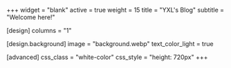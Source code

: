 +++
widget = "blank"
active = true
weight = 15
title = "YXL's Blog"
subtitle = "Welcome here!"

[design]
  columns = "1"

[design.background]
  image = "background.webp"
  text_color_light = true

[advanced]
  css_class = "white-color"
  css_style = "height: 720px"
+++
